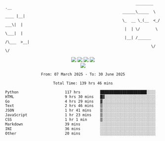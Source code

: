 ```
                                                           ________        .__ 
                                                     ______\_____  \  ____ |__|
                                                     \_  __ \_(__  <_/ ___\|  |
                                                      |  | \/       \  \___|  |
                                                      |__| /______  /\___  >__|
                                                                  \/     \/    
```

<div align="center">
  <img src="https://komarev.com/ghpvc/?username=r3ci&label=Profile%20views&color=000000&style=for-the-badge"/>
  <img src="https://img.shields.io/github/followers/R3CI?color=black&style=for-the-badge&logo=github&label=Follows"/>
  <img src="https://img.shields.io/github/stars/R3CI?color=black&style=for-the-badge&logo=github&label=Stars"/>
 
  <img src="https://github-widgetbox.vercel.app/api/profile?username=R3CI&data=followers,repositories,stars,commits&theme=rgb">
  <br>

  <img src="https://github-widgetbox.vercel.app/api/skills?languages=python,go,json&theme=rgb&includeNames=true">
  <br>
  
</p>

<!--START_SECTION:waka-->

```txt
From: 07 March 2025 - To: 30 June 2025

Total Time: 139 hrs 46 mins

Python                     117 hrs         █████████████████████░░░░   83.51 %
HTML                       9 hrs 30 mins   █▓░░░░░░░░░░░░░░░░░░░░░░░   06.79 %
Go                         4 hrs 29 mins   ▓░░░░░░░░░░░░░░░░░░░░░░░░   03.21 %
Text                       2 hrs 46 mins   ▒░░░░░░░░░░░░░░░░░░░░░░░░   01.98 %
JSON                       1 hr 41 mins    ▒░░░░░░░░░░░░░░░░░░░░░░░░   01.20 %
JavaScript                 1 hr 23 mins    ▒░░░░░░░░░░░░░░░░░░░░░░░░   00.99 %
CSS                        1 hr 1 min      ▒░░░░░░░░░░░░░░░░░░░░░░░░   00.73 %
Markdown                   39 mins         ░░░░░░░░░░░░░░░░░░░░░░░░░   00.47 %
INI                        36 mins         ░░░░░░░░░░░░░░░░░░░░░░░░░   00.43 %
Other                      20 mins         ░░░░░░░░░░░░░░░░░░░░░░░░░   00.25 %
```

<!--END_SECTION:waka-->

